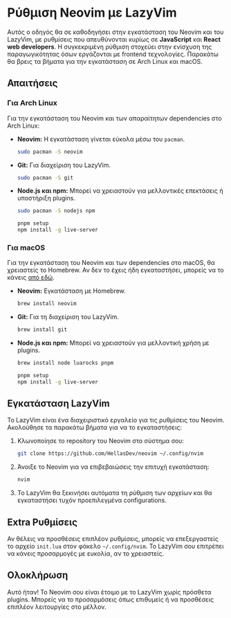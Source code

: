 # Ρύθμιση Neovim με LazyVim

Αυτός ο οδηγός θα σε καθοδηγήσει στην εγκατάσταση του Neovim και του LazyVim, με ρυθμίσεις που απευθύνονται κυρίως σε **JavaScript** και **React web developers**. 
Η συγκεκριμένη ρύθμιση στοχεύει στην ενίσχυση της παραγωγικότητας όσων εργάζονται με frontend τεχνολογίες.
Παρακάτω θα βρεις τα βήματα για την εγκατάσταση σε Arch Linux και macOS.

## Απαιτήσεις

### Για Arch Linux

Για την εγκατάσταση του Neovim και των απαραίτητων dependencies στο Arch Linux:

- **Neovim:** Η εγκατάσταση γίνεται εύκολα μέσω του `pacman`.
    ```bash
    sudo pacman -S neovim
    ```

- **Git:** Για διαχείριση του LazyVim.
    ```bash
    sudo pacman -S git
    ```

- **Node.js και npm:** Μπορεί να χρειαστούν για μελλοντικές επεκτάσεις ή υποστήριξη plugins.
    ```bash
    sudo pacman -S nodejs npm 

    pnpm setup
    npm install -g live-server
    ```

### Για macOS

Για την εγκατάσταση του Neovim και των dependencies στο macOS, θα χρειαστείς το Homebrew. Αν δεν το έχεις ήδη εγκαταστήσει, μπορείς να το κάνεις [από εδώ](https://brew.sh/).

- **Neovim:** Εγκατάσταση με Homebrew.
    ```bash
    brew install neovim
    ```

- **Git:** Για τη διαχείριση του LazyVim.
    ```bash
    brew install git
    ```

- **Node.js και npm:** Μπορεί να χρειαστούν για μελλοντική χρήση με plugins.
    ```bash
    brew install node luarocks pnpm

    pnpm setup
    npm install -g live-server
    ```

## Εγκατάσταση LazyVim

Το LazyVim είναι ένα διαχειριστικό εργαλείο για τις ρυθμίσεις του Neovim. Ακολούθησε τα παρακάτω βήματα για να το εγκαταστήσεις:

1. Κλωνοποίησε το repository του Neovim στο σύστημα σου:
    ```bash
    git clone https://github.com/HellasDev/neovim ~/.config/nvim
    ```

2. Άνοιξε το Neovim για να επιβεβαιώσεις την επιτυχή εγκατάσταση:
    ```bash
    nvim
    ```

3. Το LazyVim θα ξεκινήσει αυτόματα τη ρύθμιση των αρχείων και θα εγκαταστήσει τυχόν προεπιλεγμένα configurations.

## Extra Ρυθμίσεις

Αν θέλεις να προσθέσεις επιπλέον ρυθμίσεις, μπορείς να επεξεργαστείς το αρχείο `init.lua` στον φάκελο `~/.config/nvim`. 
Το LazyVim σου επιτρέπει να κάνεις προσαρμογές με ευκολία, αν το χρειαστείς.

## Ολοκλήρωση

Αυτό ήταν! 
Το Neovim σου είναι έτοιμο με το LazyVim χωρίς πρόσθετα plugins. 
Μπορείς να το προσαρμόσεις όπως επιθυμείς ή να προσθέσεις επιπλέον λειτουργίες στο μέλλον.
